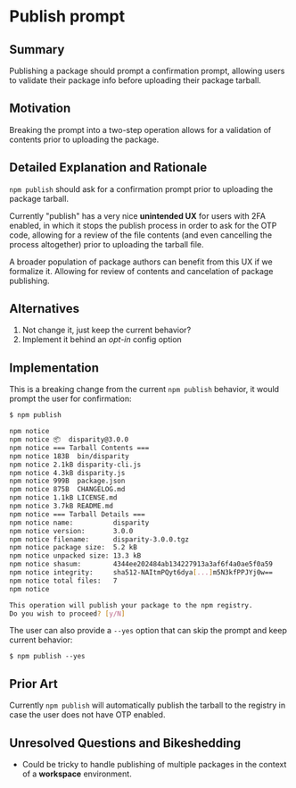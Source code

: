 # Publish prompt

## Summary

Publishing a package should prompt a confirmation prompt, allowing users to validate their package info before uploading their package tarball.

## Motivation

Breaking the prompt into a two-step operation allows for a validation of contents prior to uploading the package.

## Detailed Explanation and Rationale

`npm publish` should ask for a confirmation prompt prior to uploading the package tarball.

Currently "publish" has a very nice **unintended UX** for users with 2FA enabled, in which it stops the publish process in order to ask for the OTP code, allowing for a review of the file contents (and even cancelling the process altogether) prior to uploading the tarball file.

A broader population of package authors can benefit from this UX if we formalize it. Allowing for review of contents and cancelation of package publishing.

## Alternatives

1. Not change it, just keep the current behavior?
2. Implement it behind an _opt-in_ config option

## Implementation

This is a breaking change from the current `npm publish` behavior, it would prompt the user for confirmation:

```sh
$ npm publish

npm notice
npm notice 📦  disparity@3.0.0
npm notice === Tarball Contents ===
npm notice 183B  bin/disparity
npm notice 2.1kB disparity-cli.js
npm notice 4.3kB disparity.js
npm notice 999B  package.json
npm notice 875B  CHANGELOG.md
npm notice 1.1kB LICENSE.md
npm notice 3.7kB README.md
npm notice === Tarball Details ===
npm notice name:          disparity
npm notice version:       3.0.0
npm notice filename:      disparity-3.0.0.tgz
npm notice package size:  5.2 kB
npm notice unpacked size: 13.3 kB
npm notice shasum:        4344ee202484ab134227913a3af6f4a0ae5f0a59
npm notice integrity:     sha512-NAItmPQyt6dya[...]m5N3kfPPJYj0w==
npm notice total files:   7
npm notice

This operation will publish your package to the npm registry.
Do you wish to proceed? [y/N]
```

The user can also provide a `--yes` option that can skip the prompt and keep current behavior:

```
$ npm publish --yes
```

## Prior Art

Currently `npm publish` will automatically publish the tarball to the registry in case the user does not have OTP enabled.

## Unresolved Questions and Bikeshedding

- Could be tricky to handle publishing of multiple packages in the context of a **workspace** environment.
